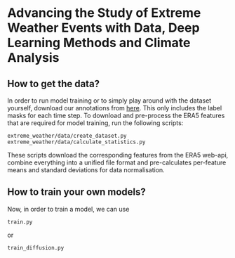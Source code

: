 
# Advancing the Study of Extreme Weather Events with Data, Deep Learning Methods and Climate Analysis

## How to get the data?
In order to run model training or to simply play around with the dataset yourself, download our annotations from [here](https://polybox.ethz.ch/index.php/s/nBr0t1cuZM6SrgM).
This only includes the label masks for each time step. 
To download and pre-process the ERA5 features that are required for model training, run the following scripts:

    extreme_weather/data/create_dataset.py 
    extreme_weather/data/calculate_statistics.py

These scripts download the corresponding features from the ERA5 web-api, combine everything into a unified file format and pre-calculates per-feature means and standard deviations for data normalisation.

## How to train your own models?
Now, in order to train a model, we can use 

    train.py
   or
   

    train_diffusion.py